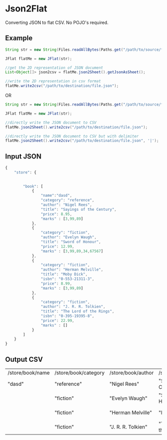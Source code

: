 # Json2Flat
Converting JSON to flat CSV. No POJO's required.

Example
----------
```java
String str = new String(Files.readAllBytes(Paths.get("/path/to/source/file.json")));

JFlat flatMe = new JFlat(str);

//get the 2D representation of JSON document
List<Object[]> json2csv = flatMe.json2Sheet().getJsonAsSheet();

//write the 2D representation in csv format
flatMe.write2csv("/path/to/destination/file.json");
```
OR
```java
String str = new String(Files.readAllBytes(Paths.get("/path/to/source/file.json")));

JFlat flatMe = new JFlat(str);

//directly write the JSON document to CSV
flatMe.json2Sheet().write2csv("/path/to/destination/file.json");

//directly write the JSON document to CSV but with delimiter
flatMe.json2Sheet().write2csv("/path/to/destination/file.json", '|');
```
Input JSON
----------
```javascript
{
    "store": {
	    
	    
		"book": [
		    {
		        "name":"dasd",
		        "category": "reference",
		        "author": "Nigel Rees",
		        "title": "Sayings of the Century",
		        "price": 8.95,
		        "marks" : [3,99,89]
		    },
		    {
		        "category": "fiction",
		        "author": "Evelyn Waugh",
		        "title": "Sword of Honour",
		        "price": 12.99,
		        "marks" : [3,99,89,34,67567]
		    },
		    {
		        "category": "fiction",
		        "author": "Herman Melville",
		        "title": "Moby Dick",
		        "isbn": "0-553-21311-3",
		        "price": 8.99,
		        "marks" : [3,99,89]
		    },
		    {
		        "category": "fiction",
		        "author": "J. R. R. Tolkien",
		        "title": "The Lord of the Rings",
		        "isbn": "0-395-19395-8",
		        "price": 22.99,
		        "marks" : []
		    }
		]
	}
}
```
Output CSV
----------
|                  |                      |                    |                          |                   |                     |                     |                     |                     |                     |                  | 
|------------------|----------------------|--------------------|--------------------------|-------------------|---------------------|---------------------|---------------------|---------------------|---------------------|------------------| 
| /store/book/name | /store/book/category | /store/book/author | /store/book/title        | /store/book/price | /store/book/marks/0 | /store/book/marks/1 | /store/book/marks/2 | /store/book/marks/3 | /store/book/marks/4 | /store/book/isbn | 
| "dasd"           | "reference"          | "Nigel Rees"       | "Sayings of the Century" | 8.95              | 3                   | 99                  | 89                  |                     |                     |                  | 
|                  | "fiction"            | "Evelyn Waugh"     | "Sword of Honour"        | 12.99             | 3                   | 99                  | 89                  | 34                  | 67567               |                  | 
|                  | "fiction"            | "Herman Melville"  | "Moby Dick"              | 8.99              | 3                   | 99                  | 89                  |                     |                     | "0-553-21311-3"  | 
|                  | "fiction"            | "J. R. R. Tolkien" | "The Lord of the Rings"  | 22.99             |                     |                     |                     |                     |                     | "0-395-19395-8"  | 
